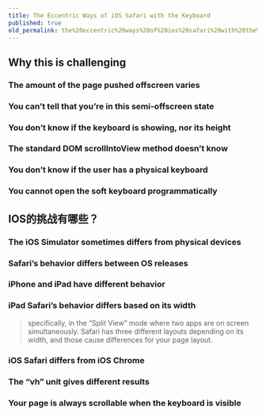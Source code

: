 ```yaml
---
title: The Eccentric Ways of iOS Safari with the Keyboard
published: true
old_permalink: the%20eccentric%20ways%20of%20ios%20safari%20with%20the%20keyboard
---
```

## Why this is challenging
### The amount of the page pushed offscreen varies
### You can’t tell that you’re in this semi-offscreen state
### You don’t know if the keyboard is showing, nor its height
### The standard DOM scrollIntoView method doesn’t know
### You don’t know if the user has a physical keyboard
### You cannot open the soft keyboard programmatically
## IOS的挑战有哪些？
### The iOS Simulator sometimes differs from physical devices
### Safari’s behavior differs between OS releases
### iPhone and iPad have different behavior
### iPad Safari’s behavior differs based on its width
> specifically, in the “Split View” mode where two apps are on screen simultaneously. Safari has three different layouts depending on its width, and those cause differences for your page layout.
### iOS Safari differs from iOS Chrome
### The “vh” unit gives different results
### Your page is always scrollable when the keyboard is visible